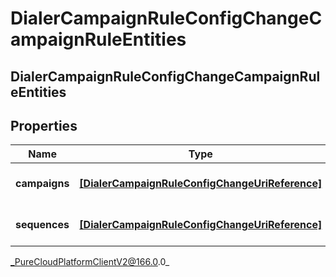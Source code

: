 # DialerCampaignRuleConfigChangeCampaignRuleEntities

## DialerCampaignRuleConfigChangeCampaignRuleEntities

## Properties

|Name | Type | Description | Notes|
|------------ | ------------- | ------------- | -------------|
| **campaigns** | [**[DialerCampaignRuleConfigChangeUriReference]**]([DialerCampaignRuleConfigChangeUriReference]) | A list of campaignIds to act on | [optional] |
| **sequences** | [**[DialerCampaignRuleConfigChangeUriReference]**]([DialerCampaignRuleConfigChangeUriReference]) | A list of sequenceIds to act on | [optional] |



_PureCloudPlatformClientV2@166.0.0_
